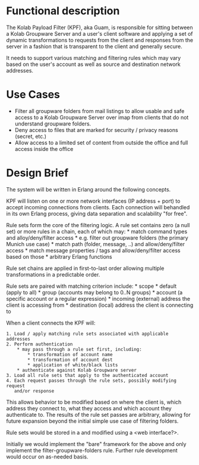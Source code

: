 Functional description
======================
The Kolab Payload Filter (KPF), aka Guam, is responsible for sitting between a Kolab Groupware Server and a user's client software and applying a set of dynamic transformations to requests from the client and responses from the server in a fashion that is transparent to the client and generally secure.

It needs to support various matching and filtering rules which may vary based on the user's account as well as source and destination network addresses.

Use Cases
=========
* Filter all groupware folders from mail listings to allow usable and safe access to a Kolab Groupware Server over imap from clients that do not understand groupware folders.
* Deny access to files that are marked for security / privacy reasons (secret, etc.)
* Allow access to a limited set of content from outside the office and full access inside the office

Design Brief
============
The system will be written in Erlang around the following concepts.

KPF will listen on one or more network interfaces (IP address + port) to accept incoming connections from clients. Each connection will behandled in its own Erlang process, giving data separation and scalability "for free".

Rule sets form the core of the filtering logic. A rule set contains zero (a null set) or more rules in a chain, each of which may:
    * match command types and alloy/deny/filter access
        * e.g. filter out groupware folders (the primary Munich use case)
    * match path (folder, message, ..) and allow/deny/filter access
    * match message properties / tags and allow/deny/filter access based on those
    * arbitrary Erlang functions

Rule set chains are applied in first-to-last order allowing multiple transformations
in a predictable order.

Rule sets are paired with matching criterion include:
    * scope
        * default (apply to all)
        * group (accounts may belong to 0..N groups)
        * account (a specific account or a regular expression)
    * incoming (external) address the client is accessing from
    * destination (local) address the client is connecting to

When a client connects the KPF will:

    1. Load / apply matching rule sets associated with applicable addresses
    2. Perform authentication
        * may pass through a rule set first, including:
            * transformation of account name
            * transformation of account dest
            * application of white/black lists
        * authenticate against Kolab Groupware server
    3. Load all rule sets that apply to the authenticated account
    4. Each request passes through the rule sets, possibly modifying request
       and/or response

This allows behavior to be modified based on where the client is, which address they connect to, what they access and which account they authenticate to. The results of the  rule set passes are arbitrary, allowing for future expansion beyond the initial simple use case of filtering folders.

Rule sets would be stored in a <define storage location> and modified using a <web interface?>.

Initially we would implement the "bare" framework for the above and only implement the filter-groupware-folders rule. Further rule development would occur on as-needed basis.
